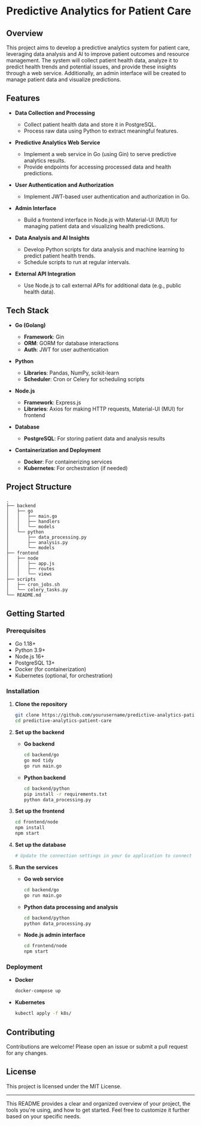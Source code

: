 # Predictive Analytics for Patient Care

## Overview

This project aims to develop a predictive analytics system for patient care, leveraging data analysis and AI to improve patient outcomes and resource management. The system will collect patient health data, analyze it to predict health trends and potential issues, and provide these insights through a web service. Additionally, an admin interface will be created to manage patient data and visualize predictions.

## Features

- **Data Collection and Processing**
  - Collect patient health data and store it in PostgreSQL.
  - Process raw data using Python to extract meaningful features.
  
- **Predictive Analytics Web Service**
  - Implement a web service in Go (using Gin) to serve predictive analytics results.
  - Provide endpoints for accessing processed data and health predictions.
  
- **User Authentication and Authorization**
  - Implement JWT-based user authentication and authorization in Go.
  
- **Admin Interface**
  - Build a frontend interface in Node.js with Material-UI (MUI) for managing patient data and visualizing health predictions.
  
- **Data Analysis and AI Insights**
  - Develop Python scripts for data analysis and machine learning to predict patient health trends.
  - Schedule scripts to run at regular intervals.
  
- **External API Integration**
  - Use Node.js to call external APIs for additional data (e.g., public health data).

## Tech Stack

- **Go (Golang)**
  - **Framework**: Gin
  - **ORM**: GORM for database interactions
  - **Auth**: JWT for user authentication

- **Python**
  - **Libraries**: Pandas, NumPy, scikit-learn
  - **Scheduler**: Cron or Celery for scheduling scripts

- **Node.js**
  - **Framework**: Express.js
  - **Libraries**: Axios for making HTTP requests, Material-UI (MUI) for frontend

- **Database**
  - **PostgreSQL**: For storing patient data and analysis results

- **Containerization and Deployment**
  - **Docker**: For containerizing services
  - **Kubernetes**: For orchestration (if needed)

## Project Structure

```
.
├── backend
│   ├── go
│   │   ├── main.go
│   │   ├── handlers
│   │   └── models
│   └── python
│       ├── data_processing.py
│       ├── analysis.py
│       └── models
├── frontend
│   ├── node
│   │   ├── app.js
│   │   ├── routes
│   │   └── views
├── scripts
│   ├── cron_jobs.sh
│   └── celery_tasks.py
└── README.md
```

## Getting Started

### Prerequisites

- Go 1.18+
- Python 3.9+
- Node.js 16+
- PostgreSQL 13+
- Docker (for containerization)
- Kubernetes (optional, for orchestration)

### Installation

1. **Clone the repository**

    ```sh
    git clone https://github.com/yourusername/predictive-analytics-patient-care.git
    cd predictive-analytics-patient-care
    ```

2. **Set up the backend**

    - **Go backend**

      ```sh
      cd backend/go
      go mod tidy
      go run main.go
      ```

    - **Python backend**

      ```sh
      cd backend/python
      pip install -r requirements.txt
      python data_processing.py
      ```

3. **Set up the frontend**

    ```sh
    cd frontend/node
    npm install
    npm start
    ```

4. **Set up the database**

    ```sh
    # Update the connection settings in your Go application to connect to PostgreSQL
    ```

5. **Run the services**

    - **Go web service**

      ```sh
      cd backend/go
      go run main.go
      ```

    - **Python data processing and analysis**

      ```sh
      cd backend/python
      python data_processing.py
      ```

    - **Node.js admin interface**

      ```sh
      cd frontend/node
      npm start
      ```

### Deployment

- **Docker**

  ```sh
  docker-compose up
  ```

- **Kubernetes**

  ```sh
  kubectl apply -f k8s/
  ```

## Contributing

Contributions are welcome! Please open an issue or submit a pull request for any changes.

## License

This project is licensed under the MIT License.

---

This README provides a clear and organized overview of your project, the tools you're using, and how to get started. Feel free to customize it further based on your specific needs.
